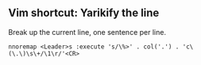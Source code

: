 ## Vim shortcut: Yarikify the line

Break up the current line, one sentence per line.

`nnoremap <Leader>s :execute 's/\%>' . col('.') . 'c\(\.\)\s\+/\1\r/'<CR>`

